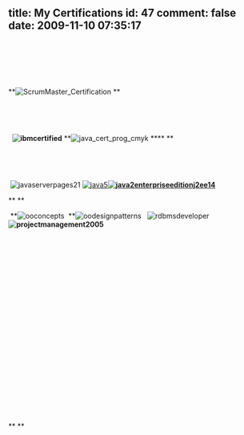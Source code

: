 title: My Certifications
id: 47
comment: false
date: 2009-11-10 07:35:17
---

<tbody></tbody>

&nbsp;

<td width="186" valign="top"> </td>

&nbsp;

**![ScrumMaster_Certification](http://preetambalijepalli.files.wordpress.com/2009/11/scrummaster_certification.jpg?w=150 "ScrumMaster_Certification") **
<td width="186" valign="top"> </td>

&nbsp;

  **![ibmcertified](http://preetambalijepalli.files.wordpress.com/2009/10/ibmcertified.gif "ibmcertified")** **![java_cert_prog_cmyk](http://preetambalijepalli.files.wordpress.com/2009/10/java_cert_prog_cmyk.png?w=150 "java_cert_prog_cmyk") **** **
<td width="19" valign="top"> </td>

&nbsp;

 ![javaserverpages21](http://preetambalijepalli.files.wordpress.com/2009/10/javaserverpages21.gif?w=150 "javaserverpages21") [![](http://preetambalijepalli.files.wordpress.com/2009/11/java5.gif?w=150 "java5")](http://balijepalli.com/?attachment_id=90)**[![](http://preetambalijepalli.files.wordpress.com/2009/10/java2enterpriseeditionj2ee14.gif?w=150 "java2enterpriseeditionj2ee14")](http://balijepalli.com/about/my-certifications/java2enterpriseeditionj2ee14/)**

** ** 

 **![ooconcepts](http://preetambalijepalli.files.wordpress.com/2009/10/ooconcepts1.gif?w=150 "ooconcepts")  **![oodesignpatterns](http://preetambalijepalli.files.wordpress.com/2009/11/oodesignpatterns.gif?w=150 "oodesignpatterns")   ![rdbmsdeveloper](http://preetambalijepalli.files.wordpress.com/2009/10/rdbmsdeveloper.gif?w=150 "rdbmsdeveloper") **![projectmanagement2005](http://preetambalijepalli.files.wordpress.com/2009/10/projectmanagement2005.gif?w=150 "projectmanagement2005")**
<td width="186" valign="top"> </td>

&nbsp;

<td width="186" valign="top"> </td>

&nbsp;

<td width="186" valign="top"> </td>

&nbsp;

<td width="19" valign="top"> </td>

&nbsp;

<td width="19" valign="top"> </td>

&nbsp;

<td width="19" valign="top"> </td>

&nbsp;

** **
<td width="186" valign="top"> </td>

&nbsp;

<td width="186" valign="top"> </td>

&nbsp;

<td width="186" valign="top"> </td>

&nbsp;

<td width="19" valign="top"> </td>

&nbsp;

<td width="19" valign="top"> </td>

&nbsp;